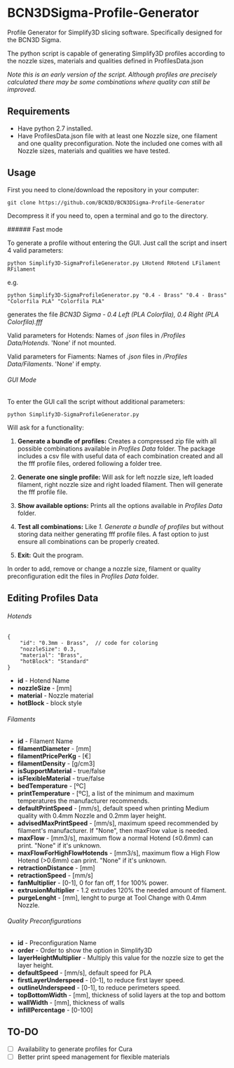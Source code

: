 # BCN3DSigma-Profile-Generator
Profile Generator for Simplify3D slicing software. Specifically designed for the BCN3D Sigma.

The python script is capable of generating Simplify3D profiles according to the nozzle sizes, materials and qualities defined in ProfilesData.json

*Note this is an early version of the script. Although profiles are precisely calculated there may be some combinations where quality can still be improved.*

## Requirements

- Have python 2.7 installed.
- Have ProfilesData.json file with at least one Nozzle size, one filament and one quality preconfiguration. Note the included one comes with all Nozzle sizes, materials and qualities we have tested.

## Usage

First you need to clone/download the repository in your computer:

`git clone https://github.com/BCN3D/BCN3DSigma-Profile-Generator`

Decompress it if you need to, open a terminal and go to the directory. 

###### Fast mode

To generate a profile without entering the GUI. Just call the script and insert 4 valid parameters:

`python Simplify3D-SigmaProfileGenerator.py LHotend RHotend LFilament RFilament`

e.g. 

`python Simplify3D-SigmaProfileGenerator.py "0.4 - Brass" "0.4 - Brass" "Colorfila PLA" "Colorfila PLA"`

generates the file *BCN3D Sigma - 0.4 Left (PLA Colorfila), 0.4 Right (PLA Colorfila).fff*

Valid parameters for Hotends: Names of *.json* files in */Profiles Data/Hotends*. 'None' if not mounted.

Valid parameters for Fiaments: Names of *.json* files in */Profiles Data/Filaments*. 'None' if empty.

###### GUI Mode

To enter the GUI call the script without additional parameters:

`python Simplify3D-SigmaProfileGenerator.py`

Will ask for a functionality:

1. **Generate a bundle of profiles:** Creates a compressed zip file with all possible combinations available in *Profiles Data* folder. The package includes a csv file with useful data of each combination created and all the fff profile files, ordered following a folder tree.

2. **Generate one single profile:** Will ask for left nozzle size, left loaded filament, right nozzle size and right loaded filament. Then will generate the fff profile file.

3. **Show available options:** Prints all the options available in *Profiles Data* folder.

4. **Test all combinations:** Like *1. Generate a bundle of profiles* but without storing data neither generating fff profile files. A fast option to just ensure all combinations can be properly created.

5. **Exit:** Quit the program.

In order to add, remove or change a nozzle size, filament or quality preconfiguration edit the files in *Profiles Data* folder.

## Editing Profiles Data

###### Hotends

```json5
{
    "id": "0.3mm - Brass",  // code for coloring
    "nozzleSize": 0.3,
    "material": "Brass",
    "hotBlock": "Standard"
}   
```

* **id** - Hotend Name
* **nozzleSize** - [mm]
* **material** - Nozzle material
* **hotBlock** - block style

###### Filaments
* **id** - Filament Name
* **filamentDiameter** - [mm]
* **filamentPricePerKg** - [€]
* **filamentDensity** - [g/cm3]
* **isSupportMaterial** - true/false
* **isFlexibleMaterial** - true/false
* **bedTemperature** - [ºC]
* **printTemperature** - [ºC], a list of the minimum and maximum temperatures the manufacturer recommends.
* **defaultPrintSpeed** - [mm/s], default speed when printing Medium quality with 0.4mm Nozzle and 0.2mm layer height.
* **advisedMaxPrintSpeed** - [mm/s], maximum speed recommended by filament's manufacturer. If "None", then maxFlow value is needed.
* **maxFlow** - [mm3/s], maximum flow a normal Hotend (≤0.6mm) can print. "None" if it's unknown.
* **maxFlowForHighFlowHotends** - [mm3/s], maximum flow a High Flow Hotend (>0.6mm) can print. "None" if it's unknown.
* **retractionDistance** - [mm]
* **retractionSpeed** - [mm/s]
* **fanMultiplier** - [0-1], 0 for fan off, 1 for 100% power.
* **extrusionMultiplier** - 1.2 extrudes 120% the needed amount of filament.
* **purgeLenght** - [mm], lenght to purge at Tool Change with 0.4mm Nozzle.

###### Quality Preconfigurations
* **id** - Preconfiguration Name
* **order** - Order to show the option in Simplify3D
* **layerHeightMultiplier** - Multiply this value for the nozzle size to get the layer height.
* **defaultSpeed** - [mm/s], default speed for PLA
* **firstLayerUnderspeed** - [0-1], to reduce first layer speed.
* **outlineUnderspeed** - [0-1], to reduce perimeters speed.
* **topBottomWidth** - [mm], thickness of solid layers at the top and bottom
* **wallWidth** - [mm], thickness of walls
* **infillPercentage** - [0-100]

## TO-DO

- [ ] Availability to generate profiles for Cura
- [ ] Better print speed management for flexible materials
